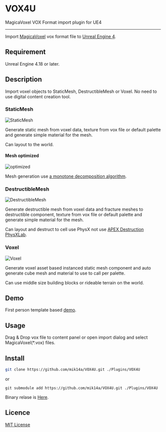 # VOX4U

MagicaVoxel VOX Format import plugin for UE4

---

Import [MagicaVoxel](https://voxel.codeplex.com) vox format file to [Unreal Engine 4](https://www.unrealengine.com/).

## Requirement

Unreal Engine 4.18 or later.

## Description

Import voxel objects to StaticMesh, DestructibleMesh or Voxel.
No need to use digital content creation tool.

### StaticMesh

![StaticMesh](https://pbs.twimg.com/media/DUm7N_UVMAA5aw1.jpg)

Generate static mesh from voxel data,
texture from vox file or default palette
and generate simple material for the mesh.

Can layout to the world.

#### Mesh optimized

![optimized](https://pbs.twimg.com/media/DUm7PYxVwAIZzeZ.jpg)

Mesh generation use [a monotone decomposition algorithm](https://0fps.net/2012/07/07/meshing-minecraft-part-2/).

### DestructibleMesh

![DestructibleMesh](https://pbs.twimg.com/media/CgKuBudUIAAbyAg.jpg)

Generate destructible mesh from voxel data
and fracture meshes to destructible component,
texture from vox file or default palette
and generate simple material for the mesh.

Can layout and destruct to cell use PhysX not use [APEX Destruction PhysXLab](https://developer.nvidia.com/apex-destruction-physxlab-tutorials).

### Voxel

![Voxel](https://pbs.twimg.com/media/ChdPpU3UcAEaGr0.jpg)

Generate voxel asset based instanced static mesh component
and auto generate cube mesh and material to use to call per palette.

Can use middle size building blocks or rideable terrain on the world.

## Demo

First person template based [demo](https://twitter.com/twitter/statuses/727524080082014208).

## Usage

Drag & Drop vox file to content panel or open import dialog and select MagicaVoxel(*.vox) files.

## Install

```sh
git clone https://github.com/mik14a/VOX4U.git ./Plugins/VOX4U
```

or

```
git submodule add https://github.com/mik14a/VOX4U.git ./Plugins/VOX4U
```

Binary relase is [Here](https://github.com/mik14a/VOX4U/releases).

## Licence

[MIT License](https://github.com/mik14a/VOX4U/blob/master/LICENSE)
